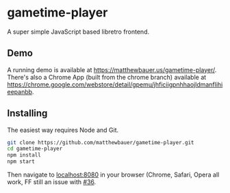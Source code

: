 # gametime-player

A super simple JavaScript based libretro frontend.

## Demo

A running demo is available at https://matthewbauer.us/gametime-player/. There's also a Chrome App (built from the chrome branch) available at https://chrome.google.com/webstore/detail/gpemu/jhficiigpnhhaojldmanflihieepanbb.

## Installing

The easiest way requires Node and Git.

```sh
git clone https://github.com/matthewbauer/gametime-player.git
cd gametime-player
npm install
npm start
```

Then navigate to [localhost:8080](http://localhost:8080) in your browser (Chrome, Safari, Opera all work, FF still an issue with [#36](https://github.com/matthewbauer/gametime-player/issues/36).

